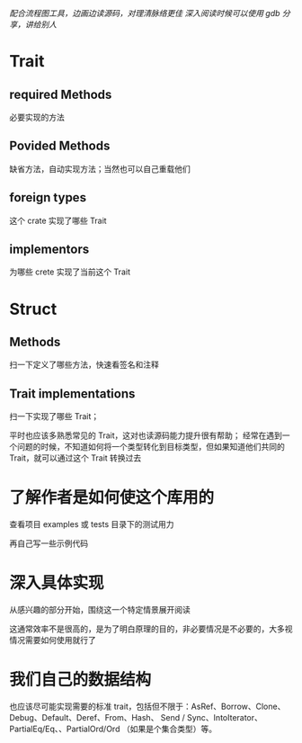 _配合流程图工具，边画边读源码，对理清脉络更佳_
_深入阅读时候可以使用 gdb_
_分享，讲给别人_

# Trait

## required Methods

必要实现的方法

## Povided Methods

缺省方法，自动实现方法；当然也可以自己重载他们

## foreign types

这个 crate 实现了哪些 Trait

## implementors

为哪些 crete 实现了当前这个 Trait

# Struct

## Methods

扫一下定义了哪些方法，快速看签名和注释

## Trait implementations

扫一下实现了哪些 Trait；

平时也应该多熟悉常见的 Trait，这对也读源码能力提升很有帮助；
经常在遇到一个问题的时候，不知道如何将一个类型转化到目标类型，但如果知道他们共同的 Trait，就可以通过这个 Trait 转换过去

# 了解作者是如何使这个库用的

查看项目 examples 或 tests 目录下的测试用力

再自己写一些示例代码

# 深入具体实现

从感兴趣的部分开始，围绕这一个特定情景展开阅读

这通常效率不是很高的，是为了明白原理的目的，非必要情况是不必要的，大多视情况需要如何使用就行了

# 我们自己的数据结构

也应该尽可能实现需要的标准 trait，包括但不限于：AsRef、Borrow、Clone、Debug、Default、Deref、From<T>、Hash、 Send / Sync、IntoIterator、PartialEq/Eq、、PartialOrd/Ord （如果是个集合类型）等。
